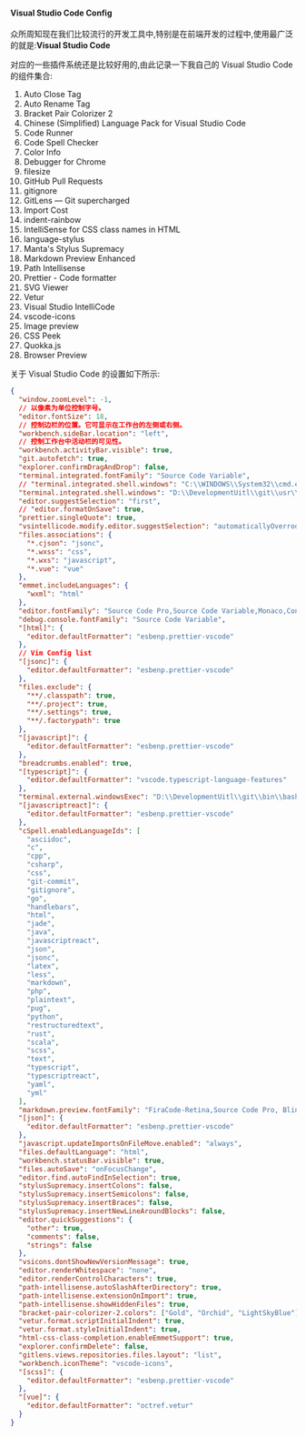 #### Visual Studio Code Config

众所周知现在我们比较流行的开发工具中,特别是在前端开发的过程中,使用最广泛的就是:**Visual Studio Code**

对应的一些插件系统还是比较好用的,由此记录一下我自己的 Visual Studio Code 的组件集合:

1. Auto Close Tag
2. Auto Rename Tag
3. Bracket Pair Colorizer 2
4. Chinese (Simplified) Language Pack for Visual Studio Code
5. Code Runner
6. Code Spell Checker
7. Color Info
8. Debugger for Chrome
9. filesize
10. GitHub Pull Requests
11. gitignore
12. GitLens — Git supercharged
13. Import Cost
14. indent-rainbow
15. IntelliSense for CSS class names in HTML
16. language-stylus
17. Manta's Stylus Supremacy
18. Markdown Preview Enhanced
19. Path Intellisense
20. Prettier - Code formatter
21. SVG Viewer
22. Vetur
23. Visual Studio IntelliCode
24. vscode-icons
25. Image preview
26. CSS Peek
27. Quokka.js
28. Browser Preview


关于 Visual Studio Code 的设置如下所示:

```json
{
  "window.zoomLevel": -1,
  // 以像素为单位控制字号。
  "editor.fontSize": 18,
  // 控制边栏的位置。它可显示在工作台的左侧或右侧。
  "workbench.sideBar.location": "left",
  // 控制工作台中活动栏的可见性。
  "workbench.activityBar.visible": true,
  "git.autofetch": true,
  "explorer.confirmDragAndDrop": false,
  "terminal.integrated.fontFamily": "Source Code Variable",
  // "terminal.integrated.shell.windows": "C:\\WINDOWS\\System32\\cmd.exe",
  "terminal.integrated.shell.windows": "D:\\DevelopmentUitl\\git\\usr\\bin\\bash.exe",
  "editor.suggestSelection": "first",
  // "editor.formatOnSave": true,
  "prettier.singleQuote": true,
  "vsintellicode.modify.editor.suggestSelection": "automaticallyOverrodeDefaultValue",
  "files.associations": {
    "*.cjson": "jsonc",
    "*.wxss": "css",
    "*.wxs": "javascript",
    "*.vue": "vue"
  },
  "emmet.includeLanguages": {
    "wxml": "html"
  },
  "editor.fontFamily": "Source Code Pro,Source Code Variable,Monaco,Consolas,Menlo, 'Courier New', monospace",
  "debug.console.fontFamily": "Source Code Variable",
  "[html]": {
    "editor.defaultFormatter": "esbenp.prettier-vscode"
  },
  // Vim Config list
  "[jsonc]": {
    "editor.defaultFormatter": "esbenp.prettier-vscode"
  },
  "files.exclude": {
    "**/.classpath": true,
    "**/.project": true,
    "**/.settings": true,
    "**/.factorypath": true
  },
  "[javascript]": {
    "editor.defaultFormatter": "esbenp.prettier-vscode"
  },
  "breadcrumbs.enabled": true,
  "[typescript]": {
    "editor.defaultFormatter": "vscode.typescript-language-features"
  },
  "terminal.external.windowsExec": "D:\\DevelopmentUitl\\git\\bin\\bash.exe",
  "[javascriptreact]": {
    "editor.defaultFormatter": "esbenp.prettier-vscode"
  },
  "cSpell.enabledLanguageIds": [
    "asciidoc",
    "c",
    "cpp",
    "csharp",
    "css",
    "git-commit",
    "gitignore",
    "go",
    "handlebars",
    "html",
    "jade",
    "java",
    "javascriptreact",
    "json",
    "jsonc",
    "latex",
    "less",
    "markdown",
    "php",
    "plaintext",
    "pug",
    "python",
    "restructuredtext",
    "rust",
    "scala",
    "scss",
    "text",
    "typescript",
    "typescriptreact",
    "yaml",
    "yml"
  ],
  "markdown.preview.fontFamily": "FiraCode-Retina,Source Code Pro, BlinkMacSystemFont, 'Ubuntu', 'Droid Sans', sans-serif",
  "[json]": {
    "editor.defaultFormatter": "esbenp.prettier-vscode"
  },
  "javascript.updateImportsOnFileMove.enabled": "always",
  "files.defaultLanguage": "html",
  "workbench.statusBar.visible": true,
  "files.autoSave": "onFocusChange",
  "editor.find.autoFindInSelection": true,
  "stylusSupremacy.insertColons": false,
  "stylusSupremacy.insertSemicolons": false,
  "stylusSupremacy.insertBraces": false,
  "stylusSupremacy.insertNewLineAroundBlocks": false,
  "editor.quickSuggestions": {
    "other": true,
    "comments": false,
    "strings": false
  },
  "vsicons.dontShowNewVersionMessage": true,
  "editor.renderWhitespace": "none",
  "editor.renderControlCharacters": true,
  "path-intellisense.autoSlashAfterDirectory": true,
  "path-intellisense.extensionOnImport": true,
  "path-intellisense.showHiddenFiles": true,
  "bracket-pair-colorizer-2.colors": ["Gold", "Orchid", "LightSkyBlue"],
  "vetur.format.scriptInitialIndent": true,
  "vetur.format.styleInitialIndent": true,
  "html-css-class-completion.enableEmmetSupport": true,
  "explorer.confirmDelete": false,
  "gitlens.views.repositories.files.layout": "list",
  "workbench.iconTheme": "vscode-icons",
  "[scss]": {
    "editor.defaultFormatter": "esbenp.prettier-vscode"
  },
  "[vue]": {
    "editor.defaultFormatter": "octref.vetur"
  }
}
```
